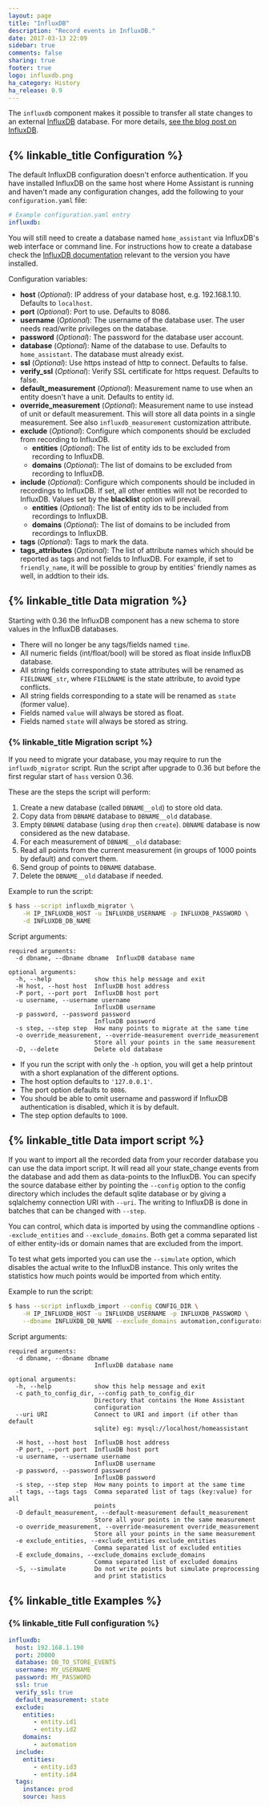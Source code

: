 ```yaml
---
layout: page
title: "InfluxDB"
description: "Record events in InfluxDB."
date: 2017-03-13 22:09
sidebar: true
comments: false
sharing: true
footer: true
logo: influxdb.png
ha_category: History
ha_release: 0.9
---
```


The `influxdb` component makes it possible to transfer all state changes to an external [InfluxDB](https://influxdb.com/) database. For more details, [see the blog post on InfluxDB](/blog/2015/12/07/influxdb-and-grafana/).

## {% linkable_title Configuration %}

The default InfluxDB configuration doesn't enforce authentication. If you have installed InfluxDB on the same host where Home Assistant is running and haven't made any configuration changes, add the following to your `configuration.yaml` file:

```yaml
# Example configuration.yaml entry
influxdb:
```

You will still need to create a database named `home_assistant` via InfluxDB's web interface or command line. For instructions how to create a database check the [InfluxDB documentation](https://docs.influxdata.com/influxdb/latest/introduction/getting_started/#creating-a-database) relevant to the version you have installed.

Configuration variables:

- **host** (*Optional*): IP address of your database host, e.g. 192.168.1.10. Defaults to `localhost`.
- **port** (*Optional*): Port to use. Defaults to 8086.
- **username** (*Optional*): The username of the database user. The user needs read/write privileges on the database.
- **password** (*Optional*): The password for the database user account.
- **database** (*Optional*): Name of the database to use. Defaults to `home_assistant`. The database must already exist.
- **ssl** (*Optional*): Use https instead of http to connect. Defaults to false.
- **verify_ssl** (*Optional*): Verify SSL certificate for https request. Defaults to false.
- **default_measurement** (*Optional*): Measurement name to use when an entity doesn't have a unit. Defaults to entity id.
- **override_measurement** (*Optional*): Measurement name to use instead of unit or default measurement. This will store all data points in a single measurement. See also `influxdb_measurement` customization attribute.
- **exclude** (*Optional*): Configure which components should be excluded from recording to InfluxDB.
  - **entities** (*Optional*): The list of entity ids to be excluded from recording to InfluxDB.
  - **domains** (*Optional*): The list of domains to be excluded from recording to InfluxDB.
- **include** (*Optional*): Configure which components should be included in recordings to InfluxDB. If set, all other entities will not be recorded to InfluxDB. Values set by the **blacklist** option will prevail.
  - **entities** (*Optional*): The list of entity ids to be included from recordings to InfluxDB.
  - **domains** (*Optional*): The list of domains to be included from recordings to InfluxDB.
- **tags** (*Optional*): Tags to mark the data.
- **tags_attributes** (*Optional*): The list of attribute names which should be reported as tags and not fields to InfluxDB. For example, if set to `friendly_name`, it will be possible to group by entities' friendly names as well, in addtion to their ids.

## {% linkable_title Data migration %}

Starting with 0.36 the InfluxDB component has a new schema to store values in the InfluxDB databases.

- There will no longer be any tags/fields named `time`.
- All numeric fields (int/float/bool) will be stored as float inside InfluxDB database.
- All string fields corresponding to state attributes will be renamed as `FIELDNAME_str`, where `FIELDNAME` is the state attribute, to avoid type conflicts.
- All string fields corresponding to a state will be renamed as `state` (former value).
- Fields named `value` will always be stored as float.
- Fields named `state` will always be stored as string.

### {% linkable_title Migration script %}

If you need to migrate your database, you may require to run the `influxdb_migrator` script. Run the script after upgrade to 0.36 but before the first regular start of `hass` version 0.36.

These are the steps the script will perform:
1. Create a new database (called `DBNAME__old`) to store old data.
2. Copy data from `DBNAME` database to `DBNAME__old` database.
3. Empty `DBNAME` database (using `drop` then `create`). `DBNAME` database is now considered as the new database.
4. For each measurement of `DBNAME__old` database:
  1. Read all points from the current measurement (in groups of 1000 points by default) and convert them.
  2. Send group of points to `DBNAME` database.
5. Delete the `DBNAME__old` database if needed.

Example to run the script:

```bash
$ hass --script influxdb_migrator \
    -H IP_INFLUXDB_HOST -u INFLUXDB_USERNAME -p INFLUXDB_PASSWORD \
    -d INFLUXDB_DB_NAME
```
Script arguments:

```
required arguments:
  -d dbname, --dbname dbname  InfluxDB database name

optional arguments:
  -h, --help            show this help message and exit
  -H host, --host host  InfluxDB host address
  -P port, --port port  InfluxDB host port
  -u username, --username username
                        InfluxDB username
  -p password, --password password
                        InfluxDB password
  -s step, --step step  How many points to migrate at the same time
  -o override_measurement, --override-measurement override_measurement
                        Store all your points in the same measurement
  -D, --delete          Delete old database
```

- If you run the script with only the `-h` option, you will get a help printout with a short explanation of the different options.
- The host option defaults to `'127.0.0.1'`.
- The port option defaults to `8086`.
- You should be able to omit username and password if InfluxDB authentication is disabled, which it is by default.
- The step option defaults to `1000`.


## {% linkable_title Data import script %}

If you want to import all the recorded data from your recorder database you can use the data import script.
It will read all your state_change events from the database and add them as data-points to the InfluxDB.
You can specify the source database either by pointing the `--config` option to the config directory which includes the default sqlite database or by giving a sqlalchemy connection URI with `--uri`.
The writing to InfluxDB is done in batches that can be changed with `--step`.

You can control, which data is imported by using the commandline options `--exclude_entities` and `--exclude_domains`.
Both get a comma separated list of either entity-ids or domain names that are excluded from the import.

To test what gets imported you can use the `--simulate` option, which disables the actual write to the InfluxDB instance.
This only writes the statistics how much points would be imported from which entity.

Example to run the script:

```bash
$ hass --script influxdb_import --config CONFIG_DIR \
    -H IP_INFLUXDB_HOST -u INFLUXDB_USERNAME -p INFLUXDB_PASSWORD \
    --dbname INFLUXDB_DB_NAME --exclude_domains automation,configurator
```
Script arguments:

```
required arguments:
  -d dbname, --dbname dbname
                        InfluxDB database name

optional arguments:
  -h, --help            show this help message and exit
  -c path_to_config_dir, --config path_to_config_dir
                        Directory that contains the Home Assistant
                        configuration
  --uri URI             Connect to URI and import (if other than default
                        sqlite) eg: mysql://localhost/homeassistant

  -H host, --host host  InfluxDB host address
  -P port, --port port  InfluxDB host port
  -u username, --username username
                        InfluxDB username
  -p password, --password password
                        InfluxDB password
  -s step, --step step  How many points to import at the same time
  -t tags, --tags tags  Comma separated list of tags (key:value) for all
                        points
  -D default_measurement, --default-measurement default_measurement
                        Store all your points in the same measurement
  -o override_measurement, --override-measurement override_measurement
                        Store all your points in the same measurement
  -e exclude_entities, --exclude_entities exclude_entities
                        Comma separated list of excluded entities
  -E exclude_domains, --exclude_domains exclude_domains
                        Comma separated list of excluded domains
  -S, --simulate        Do not write points but simulate preprocessing
                        and print statistics
```

## {% linkable_title Examples %}


### {% linkable_title Full configuration %}

```yaml
influxdb:
  host: 192.168.1.190
  port: 20000
  database: DB_TO_STORE_EVENTS
  username: MY_USERNAME
  password: MY_PASSWORD
  ssl: true
  verify_ssl: true
  default_measurement: state
  exclude:
    entities:
       - entity.id1
       - entity.id2
    domains:
       - automation
  include:
    entities:
       - entity.id3
       - entity.id4
  tags:
    instance: prod
    source: hass
```
